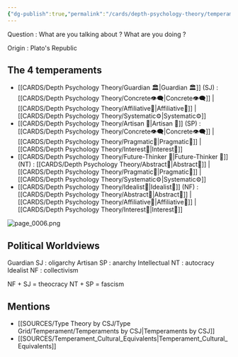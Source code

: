 ```yaml
---
{"dg-publish":true,"permalink":"/cards/depth-psychology-theory/temperament/","created":"2023-01-12T11:52:55.997+01:00","updated":"2023-04-26T16:27:47.031+02:00"}
---
```



Question : What are you talking about ? What are you doing ? 

Origin : Plato's Republic 

## The 4 temperaments
- [[CARDS/Depth Psychology Theory/Guardian 🏛️\|Guardian 🏛️]] (SJ) : [[CARDS/Depth Psychology Theory/Concrete👁️‍🗨️\|Concrete👁️‍🗨️]] | [[CARDS/Depth Psychology Theory/Affiliative🐜\|Affiliative🐜]] | [[CARDS/Depth Psychology Theory/Systematic⚙️\|Systematic⚙️]]
- [[CARDS/Depth Psychology Theory/Artisan 🧰\|Artisan 🧰]] (SP) : [[CARDS/Depth Psychology Theory/Concrete👁️‍🗨️\|Concrete👁️‍🗨️]] | [[CARDS/Depth Psychology Theory/Pragmatic🦊\|Pragmatic🦊]] | [[CARDS/Depth Psychology Theory/Interest👀\|Interest👀]] 
- [[CARDS/Depth Psychology Theory/Future-Thinker 🔮\|Future-Thinker 🔮]] (NT) : [[CARDS/Depth Psychology Theory/Abstract🧲\|Abstract🧲]] | [[CARDS/Depth Psychology Theory/Pragmatic🦊\|Pragmatic🦊]] | [[CARDS/Depth Psychology Theory/Systematic⚙️\|Systematic⚙️]]
- [[CARDS/Depth Psychology Theory/Idealist🦄\|Idealist🦄]] (NF) : [[CARDS/Depth Psychology Theory/Abstract🧲\|Abstract🧲]] | [[CARDS/Depth Psychology Theory/Affiliative🐜\|Affiliative🐜]] | [[CARDS/Depth Psychology Theory/Interest👀\|Interest👀]]

![page_0006.png](/img/user/EXTRAS/Images/page_0006.png)

## Political Worldviews

Guardian SJ : oligarchy 
Artisan SP : anarchy
Intellectual NT : autocracy
Idealist NF : collectivism

NF + SJ = theocracy
NT + SP = fascism

## Mentions
- [[SOURCES/Type Theory by CSJ/Type Grid/Temperament/Temperaments by CSJ\|Temperaments by CSJ]]
- [[SOURCES/Temperament_Cultural_Equivalents\|Temperament_Cultural_Equivalents]]